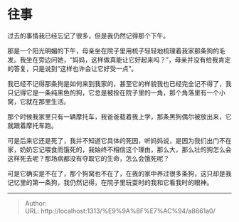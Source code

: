 # 往事



过去的事情我已经忘记了很多，但是我仍然记得那个下午。

那是一个阳光明媚的下午，母亲坐在院子里用梳子轻轻地梳理着我家那条狗的毛发。我坐在旁边问她，“妈妈，这样做真能让它好起来吗？”，母亲并没有给我肯定的答复，只是说到“这样也许会让它好受一点”。

我已经不记得那条狗是如何来到我家的，甚至它的样貌我也已经完全记不得了，我只记得它是一条纯黑色的狗，它总是被拴在院子里的一角，那个角落里有一个小窝，它就在那里生活。

那个时候我家里只有一辆摩托车，我爸爸载着我上学，那条黑狗偶尔被放出来，它就跟着摩托车跑。

可是后来它还是死了，我并不知道它具体的死因，听妈妈说，是因为我们出门不在家，奶奶忘记喂食而饿死的，我始终不相信这个理由，那么大，那么壮的狗怎么会这样死去呢？那场病都没有夺取它的生命，怎么会饿死呢？

可是它确实是不在了，那个狗窝也不在了，在我的家中养过很多条狗，这只却是我记忆里的第一条狗，我仍然记得，在院子里玩耍时的我和它看我时的眼神。

---

> Author: <no value>  
> URL: http://localhost:1313/%E9%9A%8F%E7%AC%94/a8661a0/  

